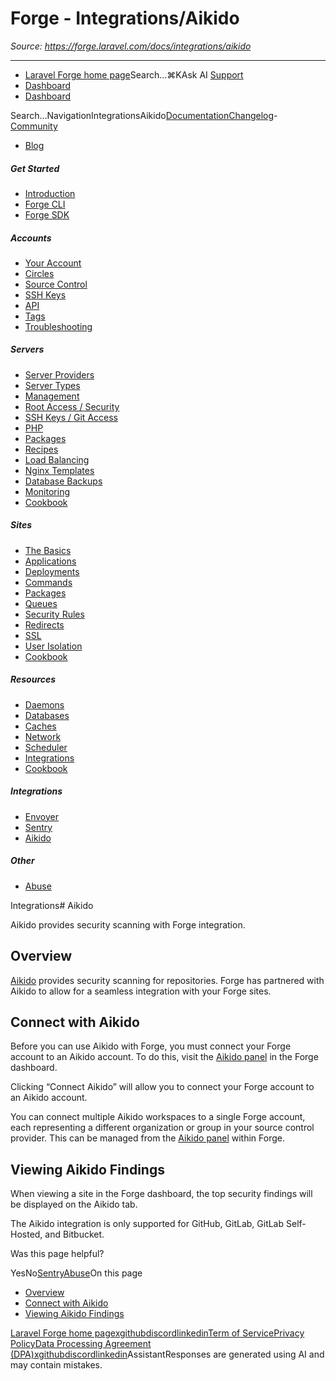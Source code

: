 # Forge - Integrations/Aikido

*Source: https://forge.laravel.com/docs/integrations/aikido*

---

- [Laravel Forge home page](https://forge.laravel.com)Search...⌘KAsk AI
[Support](/cdn-cgi/l/email-protection#a5c3cad7c2c0e5c9c4d7c4d3c0c98bc6cac8)
- [Dashboard](https://forge.laravel.com)
- [Dashboard](https://forge.laravel.com)

Search...NavigationIntegrationsAikido[Documentation](/docs/introduction)[Changelog](/docs/changelog/changelog)- [Community](https://discord.com/invite/laravel)
- [Blog](https://blog.laravel.com/forge)
##### Get Started

- [Introduction](/docs/introduction)
- [Forge CLI](/docs/cli)
- [Forge SDK](/docs/sdk)

##### Accounts

- [Your Account](/docs/accounts/your-account)
- [Circles](/docs/accounts/circles)
- [Source Control](/docs/accounts/source-control)
- [SSH Keys](/docs/accounts/ssh)
- [API](/docs/accounts/api)
- [Tags](/docs/accounts/tags)
- [Troubleshooting](/docs/accounts/cookbook)

##### Servers

- [Server Providers](/docs/servers/providers)
- [Server Types](/docs/servers/types)
- [Management](/docs/servers/management)
- [Root Access / Security](/docs/servers/provisioning-process)
- [SSH Keys / Git Access](/docs/servers/ssh)
- [PHP](/docs/servers/php)
- [Packages](/docs/servers/packages)
- [Recipes](/docs/servers/recipes)
- [Load Balancing](/docs/servers/load-balancing)
- [Nginx Templates](/docs/servers/nginx-templates)
- [Database Backups](/docs/servers/backups)
- [Monitoring](/docs/servers/monitoring)
- [Cookbook](/docs/servers/cookbook)

##### Sites

- [The Basics](/docs/sites/the-basics)
- [Applications](/docs/sites/applications)
- [Deployments](/docs/sites/deployments)
- [Commands](/docs/sites/commands)
- [Packages](/docs/sites/packages)
- [Queues](/docs/sites/queues)
- [Security Rules](/docs/sites/security-rules)
- [Redirects](/docs/sites/redirects)
- [SSL](/docs/sites/ssl)
- [User Isolation](/docs/sites/user-isolation)
- [Cookbook](/docs/sites/cookbook)

##### Resources

- [Daemons](/docs/resources/daemons)
- [Databases](/docs/resources/databases)
- [Caches](/docs/resources/caches)
- [Network](/docs/resources/network)
- [Scheduler](/docs/resources/scheduler)
- [Integrations](/docs/resources/integrations)
- [Cookbook](/docs/resources/cookbook)

##### Integrations

- [Envoyer](/docs/integrations/envoyer)
- [Sentry](/docs/integrations/sentry)
- [Aikido](/docs/integrations/aikido)

##### Other

- [Abuse](/docs/abuse)

Integrations# Aikido

Aikido provides security scanning with Forge integration.

## [​](#overview)Overview

[Aikido](https://aikido.dev) provides security scanning for repositories. Forge has partnered with Aikido to allow for a seamless integration with your Forge sites.

## [​](#connect-with-aikido)Connect with Aikido

Before you can use Aikido with Forge, you must connect your Forge account to an Aikido account.
To do this, visit the [Aikido panel](https://forge.laravel.com/user-profile/aikido) in the Forge dashboard.

Clicking “Connect Aikido” will allow you to connect your Forge account to an Aikido account.

You can connect multiple Aikido workspaces to a single Forge account, each representing a different organization or group in your source control provider.
This can be managed from the [Aikido panel](https://forge.laravel.com/user-profile/aikido) within Forge.

## [​](#viewing-aikido-findings)Viewing Aikido Findings

When viewing a site in the Forge dashboard, the top security findings will be displayed on the Aikido tab.

The Aikido integration is only supported for GitHub, GitLab, GitLab Self-Hosted, and Bitbucket.

Was this page helpful?

YesNo[Sentry](/docs/integrations/sentry)[Abuse](/docs/abuse)On this page
- [Overview](#overview)
- [Connect with Aikido](#connect-with-aikido)
- [Viewing Aikido Findings](#viewing-aikido-findings)

[Laravel Forge home page](https://forge.laravel.com)[x](https://x.com/laravelphp)[github](https://github.com/laravel)[discord](https://discord.com/invite/laravel)[linkedin](https://linkedin.com/company/laravel)[Term of Service](https://forge.laravel.com/terms-of-service)[Privacy Policy](https://forge.laravel.com/privacy-policy)[Data Processing Agreement (DPA)](https://forge.laravel.com/data-processing-agreement)[x](https://x.com/laravelphp)[github](https://github.com/laravel)[discord](https://discord.com/invite/laravel)[linkedin](https://linkedin.com/company/laravel)AssistantResponses are generated using AI and may contain mistakes.